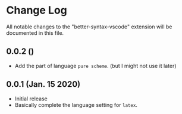 # Change Log

All notable changes to the "better-syntax-vscode" extension will be documented in this file.

<!-- Check [Keep a Changelog](http://keepachangelog.com/) for recommendations on how to structure this file. -->

## 0.0.2 ()
- Add the part of language `pure scheme`. (but I might not use it later)

## 0.0.1 (Jan. 15 2020)

- Initial release
- Basically complete the language setting for `latex`.